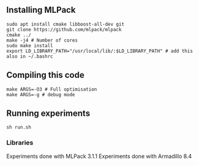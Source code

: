 ## Installing MLPack

```
sudo apt install cmake libboost-all-dev git
git clone https://github.com/mlpack/mlpack 
cmake ../
make -j4 # Number of cores
sudo make install
export LD_LIBRARY_PATH="/usr/local/lib/:$LD_LIBRARY_PATH" # add this also in ~/.bashrc
```

## Compiling this code

```
make ARGS=-O3 # Full optimisation
make ARGS=-g # debug mode
```

## Running experiments

```
sh run.sh
```

### Libraries

Experiments done with MLPack 3.1.1
Experiments done with Armadillo 8.4
